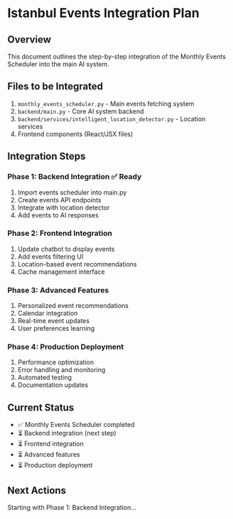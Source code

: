 # Istanbul Events Integration Plan

## Overview
This document outlines the step-by-step integration of the Monthly Events Scheduler into the main AI system.

## Files to be Integrated
1. `monthly_events_scheduler.py` - Main events fetching system
2. `backend/main.py` - Core AI system backend
3. `backend/services/intelligent_location_detector.py` - Location services
4. Frontend components (React/JSX files)

## Integration Steps

### Phase 1: Backend Integration ✅ Ready
1. Import events scheduler into main.py
2. Create events API endpoints
3. Integrate with location detector
4. Add events to AI responses

### Phase 2: Frontend Integration
1. Update chatbot to display events
2. Add events filtering UI
3. Location-based event recommendations
4. Cache management interface

### Phase 3: Advanced Features
1. Personalized event recommendations
2. Calendar integration
3. Real-time event updates
4. User preferences learning

### Phase 4: Production Deployment
1. Performance optimization
2. Error handling and monitoring
3. Automated testing
4. Documentation updates

## Current Status
- ✅ Monthly Events Scheduler completed
- ⏳ Backend integration (next step)
- ⏳ Frontend integration
- ⏳ Advanced features
- ⏳ Production deployment

## Next Actions
Starting with Phase 1: Backend Integration...
